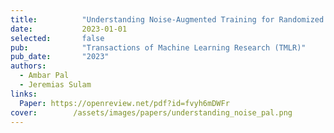 ```yaml
---
title:          "Understanding Noise-Augmented Training for Randomized Smoothing"
date:           2023-01-01
selected:       false
pub:            "Transactions of Machine Learning Research (TMLR)"
pub_date:       "2023"
authors:
  - Ambar Pal
  - Jeremias Sulam
links:
  Paper: https://openreview.net/pdf?id=fvyh6mDWFr
cover:        /assets/images/papers/understanding_noise_pal.png
---
```

